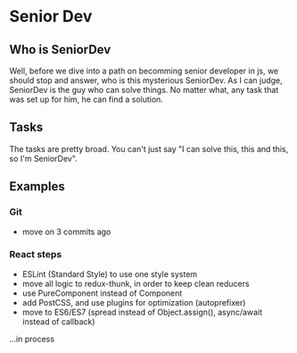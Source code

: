 # Senior Dev

## Who is SeniorDev

Well, before we dive into a path on becomming senior developer in js, we should stop and answer, who is this mysterious SeniorDev.
As I can judge, SeniorDev is the guy who can solve things. No matter what, any task that was set up for him, he can find a solution.

## Tasks
The tasks are pretty broad. You can't just say "I can solve this, this and this, so I'm SeniorDev".

## Examples

### Git
* move on 3 commits ago


### React steps
 * ESLint (Standard Style) to use one style system
 * move all logic to redux-thunk, in order to keep clean reducers
 * use PureComponent instead of Component
 * add PostCSS, and use plugins for optimization (autoprefixer)
 * move to ES6/ES7 (spread instead of Object.assign(), async/await instead of callback)


 ...in process